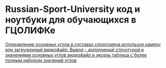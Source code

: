 # Russian-Sport-University код и ноутбуки для обучающихся в ГЦОЛИФКе

[Определение основных углов в суставах спортсмена используя камеру или загруженный видеофайл. Вывод - дополненый структурой и значениями основных углов видеофайл и эксель таблица с более полным набором значений углов](https://github.com/vn322/Russian-Sport-University/blob/main/ACADEM_pose.py)
